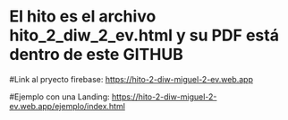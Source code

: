 # El hito es el archivo hito_2_diw_2_ev.html y su PDF está dentro de este GITHUB

#Link al pryecto firebase: https://hito-2-diw-miguel-2-ev.web.app

#Ejemplo con una Landing: https://hito-2-diw-miguel-2-ev.web.app/ejemplo/index.html
